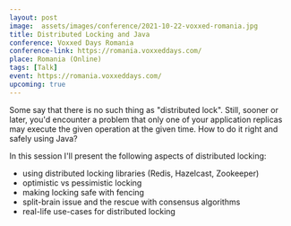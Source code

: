 ```yaml
---
layout: post
image:  assets/images/conference/2021-10-22-voxxed-romania.jpg
title: Distributed Locking and Java
conference: Voxxed Days Romania
conference-link: https://romania.voxxeddays.com/
place: Romania (Online)
tags: [Talk]
event: https://romania.voxxeddays.com/
upcoming: true
---
```


Some say that there is no such thing as "distributed lock". Still, sooner or later, you'd encounter a problem that only one of your application replicas may execute the given operation at the given time. How to do it right and safely using Java?

In this session I'll present the following aspects of distributed locking:
- using distributed locking libraries (Redis, Hazelcast, Zookeeper)
- optimistic vs pessimistic locking
- making locking safe with fencing
- split-brain issue and the rescue with consensus algorithms
- real-life use-cases for distributed locking

